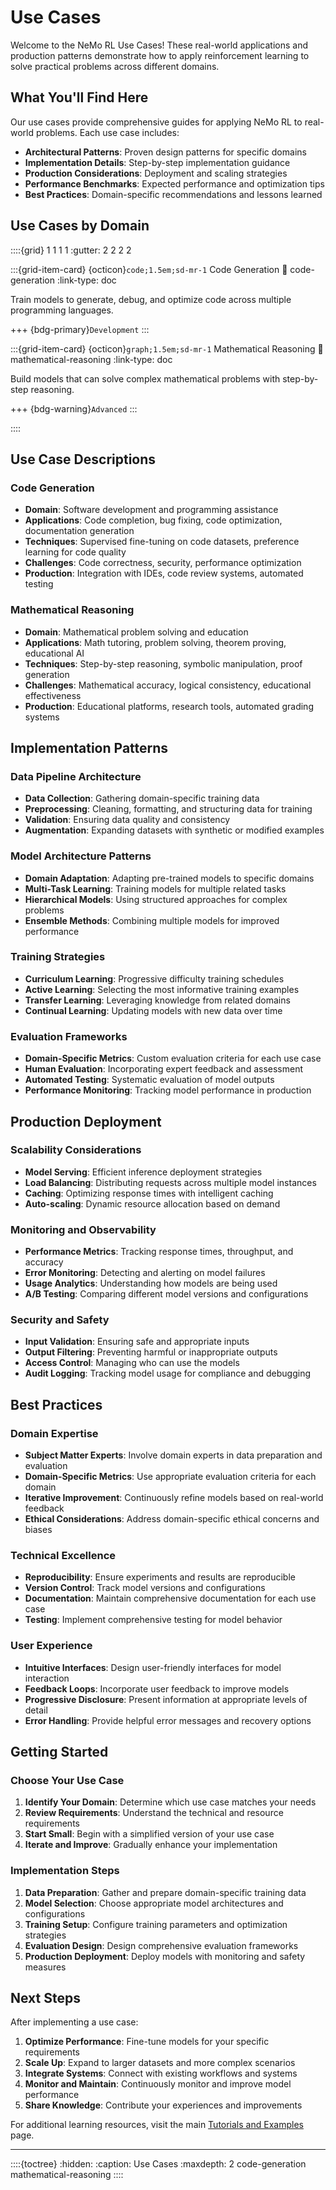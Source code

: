 # Use Cases

Welcome to the NeMo RL Use Cases! These real-world applications and production patterns demonstrate how to apply reinforcement learning to solve practical problems across different domains.

## What You'll Find Here

Our use cases provide comprehensive guides for applying NeMo RL to real-world problems. Each use case includes:

- **Architectural Patterns**: Proven design patterns for specific domains
- **Implementation Details**: Step-by-step implementation guidance
- **Production Considerations**: Deployment and scaling strategies
- **Performance Benchmarks**: Expected performance and optimization tips
- **Best Practices**: Domain-specific recommendations and lessons learned

## Use Cases by Domain

::::{grid} 1 1 1 1
:gutter: 2 2 2 2

:::{grid-item-card} {octicon}`code;1.5em;sd-mr-1` Code Generation
:link: code-generation
:link-type: doc

Train models to generate, debug, and optimize code across multiple programming languages.

+++
{bdg-primary}`Development`
:::

:::{grid-item-card} {octicon}`graph;1.5em;sd-mr-1` Mathematical Reasoning
:link: mathematical-reasoning
:link-type: doc

Build models that can solve complex mathematical problems with step-by-step reasoning.

+++
{bdg-warning}`Advanced`
:::

::::

## Use Case Descriptions

### **Code Generation**
- **Domain**: Software development and programming assistance
- **Applications**: Code completion, bug fixing, code optimization, documentation generation
- **Techniques**: Supervised fine-tuning on code datasets, preference learning for code quality
- **Challenges**: Code correctness, security, performance optimization
- **Production**: Integration with IDEs, code review systems, automated testing

### **Mathematical Reasoning**
- **Domain**: Mathematical problem solving and education
- **Applications**: Math tutoring, problem solving, theorem proving, educational AI
- **Techniques**: Step-by-step reasoning, symbolic manipulation, proof generation
- **Challenges**: Mathematical accuracy, logical consistency, educational effectiveness
- **Production**: Educational platforms, research tools, automated grading systems

## Implementation Patterns

### **Data Pipeline Architecture**
- **Data Collection**: Gathering domain-specific training data
- **Preprocessing**: Cleaning, formatting, and structuring data for training
- **Validation**: Ensuring data quality and consistency
- **Augmentation**: Expanding datasets with synthetic or modified examples

### **Model Architecture Patterns**
- **Domain Adaptation**: Adapting pre-trained models to specific domains
- **Multi-Task Learning**: Training models for multiple related tasks
- **Hierarchical Models**: Using structured approaches for complex problems
- **Ensemble Methods**: Combining multiple models for improved performance

### **Training Strategies**
- **Curriculum Learning**: Progressive difficulty training schedules
- **Active Learning**: Selecting the most informative training examples
- **Transfer Learning**: Leveraging knowledge from related domains
- **Continual Learning**: Updating models with new data over time

### **Evaluation Frameworks**
- **Domain-Specific Metrics**: Custom evaluation criteria for each use case
- **Human Evaluation**: Incorporating expert feedback and assessment
- **Automated Testing**: Systematic evaluation of model outputs
- **Performance Monitoring**: Tracking model performance in production

## Production Deployment

### **Scalability Considerations**
- **Model Serving**: Efficient inference deployment strategies
- **Load Balancing**: Distributing requests across multiple model instances
- **Caching**: Optimizing response times with intelligent caching
- **Auto-scaling**: Dynamic resource allocation based on demand

### **Monitoring and Observability**
- **Performance Metrics**: Tracking response times, throughput, and accuracy
- **Error Monitoring**: Detecting and alerting on model failures
- **Usage Analytics**: Understanding how models are being used
- **A/B Testing**: Comparing different model versions and configurations

### **Security and Safety**
- **Input Validation**: Ensuring safe and appropriate inputs
- **Output Filtering**: Preventing harmful or inappropriate outputs
- **Access Control**: Managing who can use the models
- **Audit Logging**: Tracking model usage for compliance and debugging

## Best Practices

### **Domain Expertise**
- **Subject Matter Experts**: Involve domain experts in data preparation and evaluation
- **Domain-Specific Metrics**: Use appropriate evaluation criteria for each domain
- **Iterative Improvement**: Continuously refine models based on real-world feedback
- **Ethical Considerations**: Address domain-specific ethical concerns and biases

### **Technical Excellence**
- **Reproducibility**: Ensure experiments and results are reproducible
- **Version Control**: Track model versions and configurations
- **Documentation**: Maintain comprehensive documentation for each use case
- **Testing**: Implement comprehensive testing for model behavior

### **User Experience**
- **Intuitive Interfaces**: Design user-friendly interfaces for model interaction
- **Feedback Loops**: Incorporate user feedback to improve models
- **Progressive Disclosure**: Present information at appropriate levels of detail
- **Error Handling**: Provide helpful error messages and recovery options

## Getting Started

### **Choose Your Use Case**
1. **Identify Your Domain**: Determine which use case matches your needs
2. **Review Requirements**: Understand the technical and resource requirements
3. **Start Small**: Begin with a simplified version of your use case
4. **Iterate and Improve**: Gradually enhance your implementation

### **Implementation Steps**
1. **Data Preparation**: Gather and prepare domain-specific training data
2. **Model Selection**: Choose appropriate model architectures and configurations
3. **Training Setup**: Configure training parameters and optimization strategies
4. **Evaluation Design**: Design comprehensive evaluation frameworks
5. **Production Deployment**: Deploy models with monitoring and safety measures

## Next Steps

After implementing a use case:

1. **Optimize Performance**: Fine-tune models for your specific requirements
2. **Scale Up**: Expand to larger datasets and more complex scenarios
3. **Integrate Systems**: Connect with existing workflows and systems
4. **Monitor and Maintain**: Continuously monitor and improve model performance
5. **Share Knowledge**: Contribute your experiences and improvements

For additional learning resources, visit the main [Tutorials and Examples](../index) page.

---

::::{toctree}
:hidden:
:caption: Use Cases
:maxdepth: 2
code-generation
mathematical-reasoning
:::: 

 